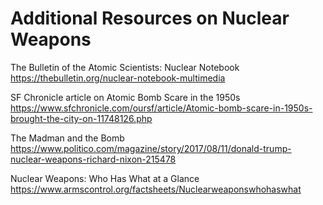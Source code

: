 # Additional Resources on Nuclear Weapons

The Bulletin of the Atomic Scientists: Nuclear Notebook  
<https://thebulletin.org/nuclear-notebook-multimedia>

SF Chronicle article on Atomic Bomb Scare in the 1950s  
<https://www.sfchronicle.com/oursf/article/Atomic-bomb-scare-in-1950s-brought-the-city-on-11748126.php>

The Madman and the Bomb  
<https://www.politico.com/magazine/story/2017/08/11/donald-trump-nuclear-weapons-richard-nixon-215478>

Nuclear Weapons: Who Has What at a Glance  
<https://www.armscontrol.org/factsheets/Nuclearweaponswhohaswhat>
